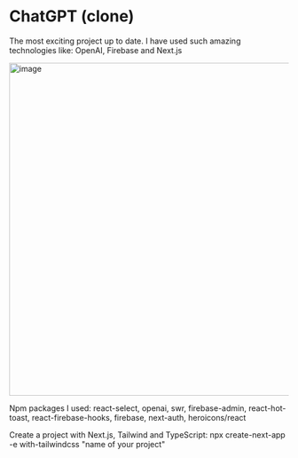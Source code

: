 # ChatGPT (clone)

The most exciting project up to date.
I have used such amazing technologies like: OpenAI, Firebase and Next.js

<img src="https://user-images.githubusercontent.com/85371429/218442922-0221c5bc-0973-4a3a-a565-995a101ef55f.gif" alt="image" width="600px"/>

Npm packages I used: react-select, openai, swr, firebase-admin, react-hot-toast, react-firebase-hooks, firebase, next-auth, heroicons/react

Create a project with Next.js, Tailwind and TypeScript: npx create-next-app -e with-tailwindcss "name of your project"
